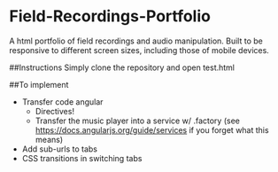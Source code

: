 # Field-Recordings-Portfolio
A html portfolio of field recordings and audio manipulation. Built to be responsive to different screen sizes, including those of mobile devices.

##Instructions
Simply clone the repository and open test.html

##To implement
- Transfer code angular
  - Directives!
  - Transfer the music player into a service w/ .factory (see https://docs.angularjs.org/guide/services if you forget what this means)
- Add sub-urls to tabs
- CSS transitions in switching tabs
